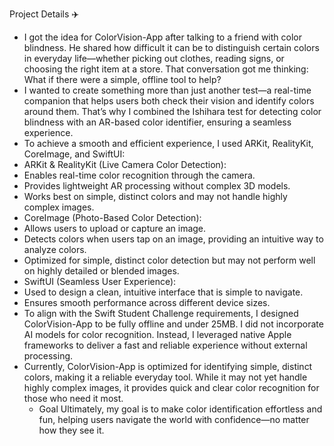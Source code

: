Project Details ✈️
- I got the idea for ColorVision-App after talking to a friend with color blindness. He shared how difficult it can be to distinguish certain colors in everyday life—whether picking out clothes, reading signs, or choosing the right item at a store. That conversation got me thinking: What if there were a simple, offline tool to help?
- I wanted to create something more than just another test—a real-time companion that helps users both check their vision and identify colors around them. That’s why I combined the Ishihara test for detecting color blindness with an AR-based color identifier, ensuring a seamless experience.
- To achieve a smooth and efficient experience, I used ARKit, RealityKit, CoreImage, and SwiftUI:
- ARKit & RealityKit (Live Camera Color Detection):
- Enables real-time color recognition through the camera.
- Provides lightweight AR processing without complex 3D models.
- Works best on simple, distinct colors and may not handle highly complex images.
- CoreImage (Photo-Based Color Detection):
- Allows users to upload or capture an image.
- Detects colors when users tap on an image, providing an intuitive way to analyze colors.
- Optimized for simple, distinct color detection but may not perform well on highly detailed or blended images.
- SwiftUI (Seamless User Experience):
- Used to design a clean, intuitive interface that is simple to navigate.
- Ensures smooth performance across different device sizes.
- To align with the Swift Student Challenge requirements, I designed ColorVision-App to be fully offline and under 25MB. I did not incorporate AI models for color recognition. Instead, I leveraged native Apple frameworks to deliver a fast and reliable experience without external processing.
- Currently, ColorVision-App is optimized for identifying simple, distinct colors, making it a reliable everyday tool. While it may not yet handle highly complex images, it provides quick and clear color recognition for those who need it most.
  - Goal
Ultimately, my goal is to make color identification effortless and fun, helping users navigate the world with confidence—no matter how they see it.
